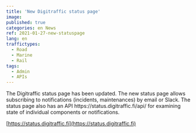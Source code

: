 ```yaml
---
title: 'New Digitraffic status page'
image:
published: true
categories: en News
ref: 2021-01-27-new-statuspage
lang: en
traffictypes:
  - Road
  - Marine
  - Rail
tags:
  - Admin
  - APIs
---
```


The Digitraffic status page has been updated. The new status page allows subscribing to notifications (incidents, maintenances)
by email or Slack. The status page also has an API https:\/\/status.digitraffic.fi/api/
for examining state of individual components or notifications.

[https://status.digitraffic.fi](https://status.digitraffic.fi)
